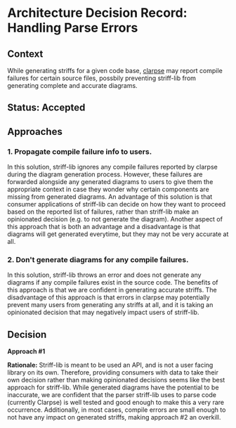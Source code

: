 # Architecture Decision Record: Handling Parse Errors

## Context
While generating striffs for a given code base, [clarpse](https://github.com/hadii-tech/clarpse) may
report compile failures for certain source files, possbily preventing striff-lib from generating 
complete and accurate diagrams.

## Status: **Accepted**

## Approaches

### 1. Propagate compile failure info to users.
In this solution, striff-lib ignores any compile failures reported by clarpse during the diagram 
generation process. However, these failures are forwarded alongside any generated diagrams to 
users to give them the appropriate context in case they wonder why certain components are 
missing from generated diagrams. An advantage of this solution is that consumer applications of
striff-lib can decide on how they want to proceed based on the reported list of failures, rather 
than striff-lib make an opinionated decision (e.g. to not generate the diagram). Another aspect of 
this approach that is both an advantage and a disadvantage is that diagrams will get generated 
everytime, but they may not be very accurate at all. 

### 2. Don't generate diagrams for any compile failures.
In this solution, striff-lib throws an error and does not generate any diagrams if any compile 
failures exist in the source code. The benefits of this approach is that we are confident in 
generating accurate striffs. The disadvantage of this approach is that errors in clarpse may 
potentially prevent many users from generating any striffs at all, and it is taking
an opinionated decision that may negatively impact users of striff-lib.

## Decision
**Approach #1**

**Rationale:** Striff-lib is meant to be used an API, and is not a user facing library on its 
own. Therefore, providing consumers with data to take their own decision rather than making 
opinionated decisions seems like the best approach for striff-lib. While generated diagrams have 
the potential to be inaccurate, we are confident that the parser striff-lib uses to parse 
code (currently Clarpse) is well tested and good enough to make this a very rare occurrence. 
Additionally, in most cases, compile errors are small enough to not have any impact on generated 
striffs, making approach #2 an overkill.



